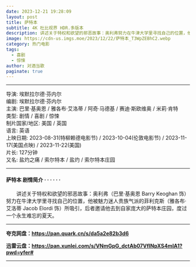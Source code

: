 ```yaml
---
date: 2023-12-21 19:28:09
layout: post
title: 萨特本
subtitle: 4K 杜比视界 HDR.多版本
description: 讲述关于特权和欲望的邪恶故事：奥利弗努力在牛津大学里寻找自己的位置，他被魅力迷人贵族气派的菲利克斯所吸引，后者邀请他去到自家庞大的萨特本庄园，度过一个永生难忘的夏天...
image: https://cdn-us.imgs.moe/2023/12/22/萨特本_T3WpZEBhC2.webp
category: 热门电影
tags:
  - 喜剧
  - 惊悚
author: 对酒当歌
paginate: true
---
```


---

导演: 埃默拉尔德·芬内尔  
编剧: 埃默拉尔德·芬内尔  
主演: 巴里·基奥恩 / 雅各布·艾洛蒂 / 阿奇·马德基 / 赛迪·斯欧维奥 / 米莉·肯特  
类型: 剧情 / 喜剧 / 惊悚  
制片国家/地区: 美国 / 英国  
语言: 英语  
上映日期: 2023-08-31(特柳赖德电影节) / 2023-10-04(伦敦电影节) / 2023-11-17(美国点映) / 2023-11-22(美国)  
片长: 127分钟  
又名: 盐灼之痛 / 索尔特本 / 盐灼 / 索尔特本庄园  

---

#### 萨特本 剧情简介 · · · · · ·

　　讲述关于特权和欲望的邪恶故事：奥利弗（巴里·基奥恩 Barry Keoghan 饰）努力在牛津大学里寻找自己的位置，他被魅力迷人贵族气派的菲利克斯（雅各布·艾洛蒂 Jacob Elordi 饰）所吸引，后者邀请他去到自家庞大的萨特本庄园，度过一个永生难忘的夏天。

---

**夸克网盘：<https://pan.quark.cn/s/da5a2e82b3d6>**

**迅雷云盘：<https://pan.xunlei.com/s/VNmGpG_dctAb07VfINpXS4mIA1?pwd=yfer#>**

---
